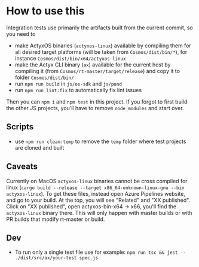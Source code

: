 # How to use this

Integration tests use primarily the artifacts built from the current commit, so you need to

- make ActyxOS binaries (`actyxos-linux`) available by compiling them for all desired target platforms (will be taken from `Cosmos/dist/bin/*`), for instance `Cosmos/dist/bin/x64/actyxos-linux`
- make the Actyx CLI binary (`ax`) available for the current host by compiling it (from `Cosmos/rt-master/target/release`) and copy it to folder `Cosmos/dist/bin/`
- run `npm run build` in `js/os-sdk` and `js/pond`
- run `npm run lint:fix` to automatically fix lint issues

Then you can `npm i` and `npm test` in this project. If you forgot to first build the other JS projects, you’ll have to remove `node_modules` and start over.

## Scripts

- use `npm run clean:temp` to remove the `temp` folder where test projects are cloned and built

## Caveats

Currently on MacOS `actyxos-linux` binaries cannot be cross compiled for linux (`cargo build --release --target x86_64-unknown-linux-gnu --bin actyxos-linux`). To get these files, instead open Azure Pipelines website, and go to your build. At the top, you will see "Related" and "XX published". Click on "XX published", open actyxos-bin-x64 -> x66, you'll find the `actyxos-linux` binary there. This will only happen with master builds or with PR builds that modify rt-master or build.

## Dev

- To run only a single test file use for example: `npm run tsc && jest -- ./dist/src/ax/your-test.spec.js`

